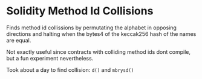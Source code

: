 # Solidity Method Id Collisions
Finds method id collissions by permutating the alphabet in opposing directions and halting when the bytes4 of the keccak256 hash of the names are equal.

Not exactly useful since contracts with colliding method ids dont compile, but a fun experiment nevertheless.

Took about a day to find collision: `d()` and `mbrysd()`
